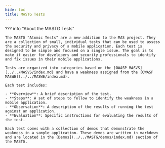```yaml
---
hide: toc
title: MASTG Tests
---
```


??? info "About the MASTG Tests"

    The MASTG "Atomic Tests" are a new addition to the MAS project. They are a collection of small, individual tests that can be used to assess the security and privacy of a mobile application. Each test is designed to be simple and focused on a single issue. The goal is to make it easier for developers and security professionals to identify and fix issues in their mobile applications.

    Tests are organized into categories based on the [OWASP MASVS](../../MASVS/index.md) and have a weakness assigned from the [OWASP MASWE](../../MASWE/index.md).

    Each test includes:

    - **Overview**: A brief description of the test.
    - **Steps**: A set of steps to follow to identify the weakness in a mobile application.
    - **Observation**: A description of the results of running the test against an application.
    - **Evaluation**: Specific instructions for evaluating the results of the test.

    Each test comes with a collection of demos that demonstrate the weakness in a sample application. These demos are written in markdown and are located in the [Demos](../../MASTG/demos/index.md) section of the MASTG.
